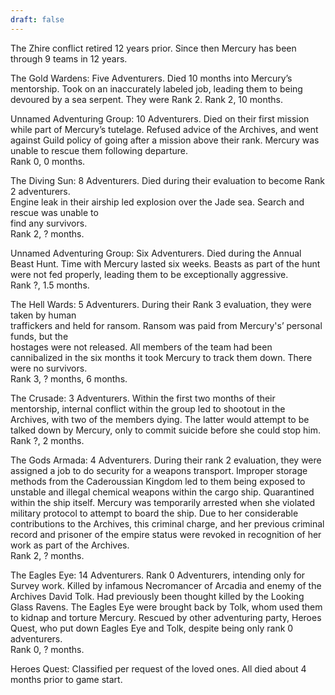 ```yaml
---
draft: false
---
```

The Zhire conflict retired 12 years prior. Since then Mercury has been through 9 teams in 12 years. 

The Gold Wardens: Five Adventurers. Died 10 months into Mercury’s mentorship. Took on an 
inaccurately labeled job, leading them to being devoured by a sea serpent. They were Rank 2.
Rank 2, 10 months.

Unnamed Adventuring Group: 10 Adventurers. Died on their first mission while part of Mercury’s tutelage. Refused advice of the Archives, and went against Guild policy of going after a mission above their rank. Mercury was unable to rescue them following departure.  
Rank 0, 0 months.

The Diving Sun: 8 Adventurers. Died during their evaluation to become Rank 2 adventurers.  
Engine leak in their airship led explosion over the Jade sea. Search and rescue was unable to  
find any survivors.  
Rank 2, ? months.

Unnamed Adventuring Group: Six Adventurers. Died during the Annual Beast Hunt. Time with Mercury lasted six weeks. Beasts as part of the hunt were not fed properly, leading them to be exceptionally aggressive.  
Rank ?, 1.5 months.

The Hell Wards: 5 Adventurers. During their Rank 3 evaluation, they were taken by human  
traffickers and held for ransom. Ransom was paid from Mercury's’ personal funds, but the  
hostages were not released. All members of the team had been cannibalized in the six months it took Mercury to track them down. There were no survivors.  
Rank 3, ? months, 6 months.

The Crusade: 3 Adventurers. Within the first two months of their mentorship, internal conflict 
within the group led to shootout in the Archives, with two of the members dying. The latter would attempt to be talked down by Mercury, only to commit suicide before she could stop him. 
Rank ?, 2 months.

The Gods Armada: 4 Adventurers. During their rank 2 evaluation, they were assigned a job to 
do security for a weapons transport. Improper storage methods from the Caderoussian Kingdom led to them being exposed to unstable and illegal chemical weapons within the cargo ship. Quarantined within the ship itself. Mercury was temporarily arrested when she violated military protocol to attempt to board the ship. Due to her considerable contributions to the Archives, this criminal charge, and her previous criminal record and prisoner of the empire status were revoked in recognition of her work as part of the Archives.  
Rank 2, ? months.

The Eagles Eye: 14 Adventurers. Rank 0 Adventurers, intending only for Survey work. Killed by infamous Necromancer of Arcadia and enemy of the Archives David Tolk. Had previously been thought killed by the Looking Glass Ravens. The Eagles Eye were brought back by Tolk, whom used them to kidnap and torture Mercury. Rescued by other adventuring party, Heroes Quest, who put down Eagles Eye and Tolk, despite being only rank 0 adventurers.  
Rank 0, ? months.

Heroes Quest: Classified per request of the loved ones. All died about 4 months prior to game start. 
